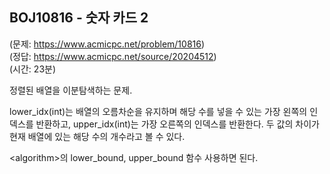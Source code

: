 ## BOJ10816 - 숫자 카드 2  
(문제: https://www.acmicpc.net/problem/10816)  
(정답: https://www.acmicpc.net/source/20204512)  
(시간: 23분)  

정렬된 배열을 이분탐색하는 문제.  

lower_idx(int)는 배열의 오름차순을 유지하며 해당 수를 넣을 수 있는 가장 왼쪽의 인덱스를 반환하고, upper_idx(int)는 가장 오른쪽의 인덱스를 반환한다. 두 값의 차이가 현재 배열에 있는 해당 수의 개수라고 볼 수 있다.  

\<algorithm>의 lower_bound, upper_bound 함수 사용하면 된다.  